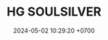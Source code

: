 ---
layout: teamCard
permalink: /team/:title.html
categories: LJ3 LJ8 LJ06
maincover: /assets/logos/BDLF.png
puntosLJMAYO24:
date: 2024-05-02 10:29:20 +0700
title: HG SOULSILVER
route: /liga-johto
tag: johto042024
color: black
puntosLJ202404: 12
grupo: sur
background: '#F16C38'
cover: /assets/ver.png
team: HG-SOULSILVER
ID: HGSS
status: <i class="fa-soLINd fa-check"></i>
#PARTIDO 1
puntos: 7
pj: 6
#PARTIDO 1
j1: RONDA 1
p1: GG GHOST
r1: 2
pp1: HG SOULSILVER
rr1: 1
bg1: rock rock
pt1: 1
pj1: 1
#PARTIDO 2
j2: RONDA 2
p2: SSI
pp2: HG SOULSILVER
bg2: rock rock
r2: 3
rr2: 0
pt2: 0
pj2:  1
#PARTIDO 3
j3: RONDA 3
p3: HG SOULSILVER
pp3: T-BONERS
bg3: rock rock
r3: 3
rr3: 0
pt3: 3
pj3: 1
#PARTIDO 4
j4: RONDA 4
p4: DFS SAPPHIRE
pp4: HG SOULSILVER
bg4: rock rock
r4: 
rr4: 
pt4: 0
pj4: 0
#PARTIDO 5
j5: RONDA 5
p5: DFS DIAMOND
pp5: HG SOULSILVER
bg5: rock rock
r5: 
rr5: 
pt5: 0
pj5:  0
#PARTIDO 6
j6: RONDA 6
p6: PROJECT ONE
pp6: HG SOULSILVER
bg6: rock rock
r6: 0
rr6: 3
pt6: 3
pj6: 1
#PARTIDO 7
j7: RONDA 7
p7: ZERONOTE
pp7: HG SOUL SILVER
bg7: rock 
r7: 2
rr7: 1
pt7: 1
pj7: 1
#PARTIDO 8
j8: RONDA 8
p8: HG SOULSILVER
pp8: GG STEEL
bg8: rock rock
rr8: 
r8: 
pt8: 0
pj8: 0
#PARTIDO 9
j9: RONDA 9
p9: IL ULTIMATE
r9: 3
pp9: HG SOULSILVER
rr9: 0
bg9: rock
pt9: 0
pj9: 1

dia: 23
hora: '21:50'
---